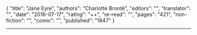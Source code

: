 {
"title": "Jane Eyre",
"authors": "Charlotte Brontë",
"editors": "",
"translator": "",
"date": "2016-07-17",
"rating": "++",
"re-read": "",
"pages": "421",
"non-fiction": "",
"comic": "",
"published": "1847"
}

---
